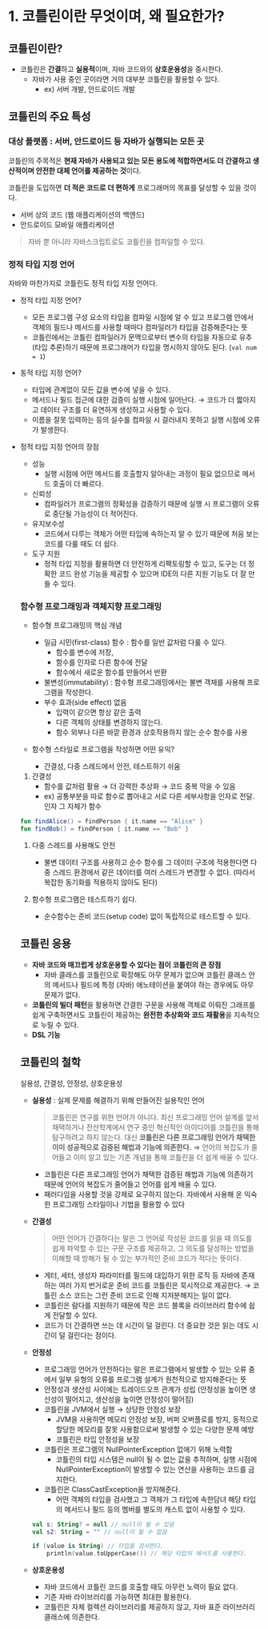 # 1. 코틀린이란 무엇이며, 왜 필요한가?

## 코틀린이란?

- 코틀린은 **간결**하고 **실용적**이며, 자바 코드와의 **상호운용성**을 중시한다.
    - 자바가 사용 중인 곳이라면 거의 대부분 코틀린을 활용할 수 있다.
        - ex) 서버 개발, 안드로이드 개발

## 코틀린의 주요 특성

### 대상 플랫폼 : 서버, 안드로이드 등 자바가 실행되는 모든 곳

코틀린의 주목적은 **현재 자바가 사용되고 있는 모든 용도에 적합하면서도 더 간결하고 생산적이며 안전한 대체 언어를 제공하는 것**이다. 

코틀린을 도입하면 **더 적은 코드로 더 편하게** 프로그래머의 목표를 달성할 수 있을 것이다.

- 서버 상의 코드 (웹 애플리케이션의 백엔드)
- 안드로이드 모바일 애플리케이션

> 자바 뿐 아니라 자바스크립트로도 코틀린을 컴파일할 수 있다.
> 

### 정적 타입 지정 언어

자바와 마찬가지로 코틀린도 정적 타입 지정 언어다.

- 정적 타입 지정 언어?
    - 모든 프로그램 구성 요소의 타입을 컴파일 시점에 알 수 있고 프로그램 안에서 객체의 필드나 메서드를 사용할 때마다 컴파일러가 타입을 검증해준다는 뜻
    - 코틀린에서는 코틀린 컴파일러가 문맥으로부터 변수의 타입을 자동으로 유추 (타입 추론)하기 때문에 프로그래머가 타입을 명시하지 않아도 된다. (`val num = 1`)
- 동적 타입 지정 언어?
    - 타입에 관계없이 모든 값을 변수에 넣을 수 있다.
    - 메서드나 필드 접근에 대한 검증이 실행 시점에 일어난다. → 코드가 더 짧아지고 데이터 구조를 더 유연하게 생성하고 사용할 수 있다.
    - 이름을 잘못 입력하는 등의 실수를 컴파일 시 걸러내지 못하고 실행 시점에 오류가 발생한다.

- 정적 타입 지정 언어의 장점
    - 성능
        - 실행 시점에 어떤 메서드를 호출할지 알아내는 과정이 필요 없으므로 메서드 호출이 더 빠르다.
    - 신뢰성
        - 컴파일러가 프로그램의 정확성을 검증하기 때문에 실행 시 프로그램이 오류로 중단될 가능성이 더 적어진다.
    - 유지보수성
        - 코드에서 다루는 객체가 어떤 타입에 속하는지 알 수 있기 때문에 처음 보는 코드를 다룰 때도 더 쉽다.
    - 도구 지원
        - 정적 타입 지정을 활용하면 더 안전하게 리팩토링할 수 있고, 도구는 더 정확한 코드 완성 기능을 제공할 수 있으며 IDE의 다른 지원 기능도 더 잘 만들 수 있다.
    
    ### 함수형 프로그래밍과 객체지향 프로그래밍
    
    - 함수형 프로그래밍의 핵심 개념
        - 일급 시민(first-class) 함수 : 함수를 일반 값처럼 다룰 수 있다.
            - 함수를 변수에 저장,
            - 함수를 인자로 다른 함수에 전달
            - 함수에서 새로운 함수를 만들어서 반환
        - 불변성(immutability) : 함수형 프로그래밍에서는 불변 객체를 사용해 프로그램을 작성한다.
        - 부수 효과(side effect) 없음
            - 입력이 같으면 항상 같은 출력
            - 다른 객체의 상태를 변경하지 않는다.
            - 함수 외부나 다른 바깥 환경과 상호작용하지 않는 순수 함수를 사용
        
    - 함수형 스타일로 프로그램을 작성하면 어떤 유익?
        - 간결성, 다중 스레드에서 안전, 테스트하기 쉬움
    1. 간결성
        - 함수를 값처럼 활용 → 더 강력한 추상화 → 코드 중복 막을 수 있음
        - ex) 공통부분을 따로 함수로 뽑아내고 서로 다른 세부사항을 인자로 전달. 인자 그 자체가 함수
        
    
    ```kotlin
    fun findAlice() = findPerson { it.name == "Alice" }
    fun findBob() = findPerson { it.name == "Bob" }
    ```
    
    1. 다중 스레드를 사용해도 안전
        - 불변 데이터 구조를 사용하고 순수 함수를 그 데이터 구조에 적용한다면 다중 스레드 환경에서 같은 데이터를 여러 스레드가 변경할 수 없다. (따라서 복잡한 동기화를 적용하지 않아도 된다)
    
    1. 함수형 프로그램은 테스트하기 쉽다.
        - 순수함수는 준비 코드(setup code) 없이 독립적으로 테스트할 수 있다.
    
    ## 코틀린 응용
    
    - **자바 코드와 매끄럽게 상호운용할 수 있다는 점이 코틀린의 큰 장점**
        - 자바 클래스를 코틀린으로 확장해도 아무 문제가 없으며 코틀린 클래스 안의 메서드나 필드에 특정 (자바) 애노테이션을 붙여야 하는 경우에도 아무 문제가 없다.
    - **코틀린의 빌더 패턴**을 활용하면 간결한 구문을 사용해 객체로 이뤄진 그래프를 쉽게 구축하면서도 코틀린이 제공하는 **완전한 추상화와 코드 재활용**을 지속적으로 누릴 수 있다.
    - **DSL 기능**
    
    ## 코틀린의 철학
    
    실용성, 간결성, 안정성, 상호운용성
    
    - **실용성** : 실제 문제를 해결하기 위해 만들어진 실용적인 언어
        
        > 코틀린은 연구를 위한 언어가 아니다. 최신 프로그래밍 언어 설계를 앞서 채택하거나 전산학계에서 연구 중인 혁신적인 아이디어를 코틀린을 통해 탐구하려고 하지 않는다. 대신 **코틀린은 다른 프로그래밍 언어가 채택한 이미 성공적으로 검증된 해법과 기능에 의존한다.** 
        ⇒  언어의 복잡도가 줄어들고 이미 알고 있는 기존 개념을 통해 코틀린을 더 쉽게 배울 수 있다.
        > 
        - 코틀린은 다른 프로그래밍 언어가 채택한 검증된 해법과 기능에 의존하기 때문에 언어의 복잡도가 줄어들고 언어를 쉽게 배울 수 있다.
        - 패러다임을 사용할 것을 강제로 요구하지 않는다. 자바에서 사용해 온 익숙한 프로그래밍 스타일이나 기법을 활용할 수 있다
    
    - **간결성**
        
        > 어떤 언어가 간결하다는 말은 그 언어로 작성된 코드를 읽을 때 의도를 쉽게 파악할 수 있는 구문 구조를 제공하고, 그 의도를 달성하는 방법을 이해할 때 방해가 될 수 있는 부가적인 준비 코드가 적다는 뜻이다.
        > 
        - 게터, 세터, 생성자 파라미터를 필드에 대입하기 위한 로직 등 자바에 존재하는 여러 가지 번거로운 준비 코드를 코틀린은 묵시적으로 제공한다. → 코틀린 소스 코드는 그런 준비 코드로 인해 지저분해지는 일이 없다.
        - 코틀린은 람다를 지원하기 때문에 작은 코드 블록을 라이브러리 함수에 쉽게 전달할 수 있다.
        - 코드가 더 간결하면 쓰는 데 시간이 덜 걸린다. 더 중요한 것은 읽는 데도 시간이 덜 걸린다는 점이다.
    
    - **안정성**
        - 프로그래밍 언어가 안전하다는 말은 프로그램에서 발생할 수 있는 오류 중에서 일부 유형의 오류를 프로그램 설계가 원천적으로 방지해준다는 뜻
        - 안정성과 생산성 사이에는 트레이드오프 관계가 성립 (안정성을 높이면 생산성이 떨어지고, 생산성을 높이면 안정성이 떨어짐)
        - 코틀린을 JVM에서 실행 → 상당한 안정성 보장
            - JVM을 사용하면 메모리 안정성 보장, 버퍼 오버플로를 방지, 동적으로 할당한 메모리를 잘못 사용함으로써 발생할 수 있는 다양한 문제 예방
            - 코틀린은 타입 안정성을 보장
        - 코틀린은 프로그램의 NullPointerException 없애기 위해 노력함
            - 코틀린의 타입 시스템은 null이 될 수 없는 값을 추적하며, 실행 시점에 NullPointerException이 발생할 수 있는 연산을 사용하는 코드를 금지한다.
        - 코틀린은 ClassCastException을 방지해준다.
            - 어떤 객체의 타입을 검사했고 그 객체가 그 타입에 속한담녀 해당 타입의 메서드나 필드 등의 멤버를 별도의 캐스트 없이 사용할 수 있다.
        
        ```kotlin
        val s: String? = null // null이 될 수 있음
        val s2: String = "" // null이 될 수 없음
        
        if (value is String) // 타입을 검사한다.
        	println(value.toUpperCase()) // 해당 타입의 메서드를 사용한다.
        ```
        
    
    - **상호운용성**
        - 자바 코드에서 코틀린 코드를 호출할 때도 아무런 노력이 필요 없다.
        - 기존 자바 라이브러리를 가능하면 최대한 활용한다.
        - 코틀린은 자체 컬렉션 라이브러리를 제공하지 않고, 자바 표준 라이브러리 클래스에 의존한다.